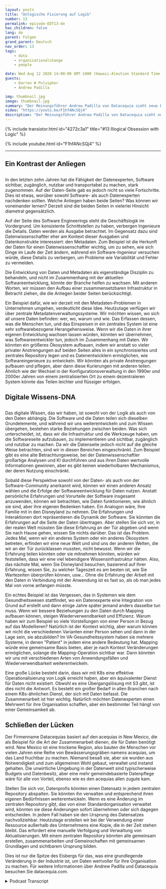 ```yaml
---
layout: posts
title: "Unlogische Fixierung auf Logik"
number: 13
permalink: episode-EDT13-de
has_children: false
lang: de
parent: Folgen
grand_parent: Deutsch
nav_order: 13
tags:
    - data
    - organizationalchange
    - people

date: Wed Aug 12 2020 14:00:00 GMT-1000 (Hawaii-Aleutian Standard Time)
guests:
    - Darren W Pulsipher
    - Andrew Padilla

img: thumbnail.jpg
image: thumbnail.jpg
summary: "Der Meinungsführer Andrew Padilla von Datacequia sieht neue Entwicklungen im Bereich des Datenmanagements und der Zusammenarbeit vor, die es Daten ermöglichen würden, sich wie Software in Bezug auf Sichtbarkeit, Zugänglichkeit, Benutzerfreundlichkeit und Portabilität weiterzuentwickeln. Er skizziert, wie eine zusammensetzbare Infrastruktur die Anliegen sowohl von Softwareingenieuren als auch von Datenwissenschaftlern angehen würde."
video: "https://youtu.be/F1hfANcSQj4"
description: "Der Meinungsführer Andrew Padilla von Datacequia sieht neue Entwicklungen im Bereich des Datenmanagements und der Zusammenarbeit vor, die es Daten ermöglichen würden, sich wie Software in Bezug auf Sichtbarkeit, Zugänglichkeit, Benutzerfreundlichkeit und Portabilität weiterzuentwickeln. Er skizziert, wie eine zusammensetzbare Infrastruktur die Anliegen sowohl von Softwareingenieuren als auch von Datenwissenschaftlern angehen würde."
---
```


<div>
{% include transistor.html id="4272c3a1" title="#13 Illogical Obsession with Logic" %}

{% include youtube.html id="F1hfANcSQj4" %}
</div>

---

## Ein Kontrast der Anliegen <h2>

In den letzten zehn Jahren hat die Fähigkeit der Datenexperten, Software sichtbar, zugänglich, nutzbar und transportabel zu machen, stark zugenommen. Auf der Daten-Seite gab es jedoch nicht so viele Fortschritte. Dies ist etwas, worüber sowohl Software- als auch Datenexperten nachdenken sollten. Welche Anliegen haben beide Seiten? Was können wir voneinander lernen? Derzeit sind die beiden Seiten in vielerlei Hinsicht diametral gegensätzlich.

Auf der Seite des Software Engineerings steht die Geschäftslogik im Vordergrund. Um konsistente Schnittstellen zu haben, verbergen Ingenieure die Details. Daten werden als Ausgabe betrachtet. Im Gegensatz dazu sind Datenwissenschaftler eher am Kontext dieser Ausgaben und Datenkonstrukte interessiert: den Metadaten. Zum Beispiel ist die Herkunft der Daten für einen Datenwissenschaftler wichtig, um zu sehen, wie sich Dinge im Laufe der Zeit ändern, während ein Software-Ingenieur versuchen würde, diese Details zu verbergen, um Probleme wie Variabilität und Fehler zu vermeiden.

Die Entwicklung von Daten und Metadaten als eigenständige Disziplin zu behandeln, und nicht im Zusammenhang mit der aktuellen Softwareentwicklung, könnte der Branche helfen zu wachsen. Mit anderen Worten, wir müssen den Aufbau einer zusammensetzbaren Infrastruktur in Betracht ziehen, die die Anliegen beider Seiten berücksichtigt.

Ein Beispiel dafür, wie wir derzeit mit den Metadaten-Problemen in Unternehmen umgehen, verdeutlicht diese Idee. Heutzutage verfügen wir über zentrale Metadatenverwaltungssysteme. Wir möchten wissen, wo sich all unsere Daten befinden: wer, wo, warum und wie. Das Erfassen dessen, was die Menschen tun, und das Einspeisen in ein zentrales System ist eine sehr softwarebezogene Herangehensweise. Wenn wir die Daten in ihrer eigenen Entwicklung wachsen lassen würden, könnten wir übernehmen, was Softwareentwickler tun, jedoch im Zusammenhang mit Daten. Wir könnten ein größeres Ökosystem aufbauen, indem wir anstatt so vieler privater Anstrengungen auf beiden Seiten alles in ein synchronisiertes und zentrales Repository legen und es Datenentwicklern ermöglichen, wie Softwareingenieure zu entwickeln. Wir könnten als private Anstrengungen aufbauen und pflegen, aber dann diese Kurierungen mit anderen teilen. Ähnlich wie der Wechsel in der Konfigurationsverwaltung in den 1990er und 2000er Jahren von einem zentralisierten Ort zu einem dezentraleren System könnte das Teilen leichter und flüssiger erfolgen.

## Digitale Wissens-DNA <h2>

Das digitale Wissen, das wir haben, ist sowohl von der Logik als auch von den Daten abhängig. Die Software und die Daten teilen sich dieselben Grundelemente, und während wir uns weiterentwickeln und zum Wissen übergehen, bestehen starke Beziehungen zwischen beiden. Was sich unterscheidet, ist, dass wir die Infrastruktur und die Werkzeuge haben, um die Softwareseite aufzubauen, zu implementieren und sichtbar, zugänglich und nutzbar zu machen. Da wir die Datenseite jedoch nicht auf die gleiche Weise betrachten, sind wir in diesen Bereichen eingeschränkt. Zum Beispiel gibt es eine alte Betrachtungsweise, bei der Datenwissenschaftler großartige Analysen und KI durchführen und aus ihren Daten wertvolle Informationen gewinnen, aber es gibt keinen wiederholbaren Mechanismus, der deren Nutzung einschränkt.

Sobald diese Perspektive sowohl von der Daten- als auch von der Software-Community anerkannt wird, können wir einen anderen Ansatz wählen und die Erfolge der Softwareentwicklung für Daten nutzen. Anstatt persönliche Erfahrungen und Vorurteile der Software insgesamt anzuwenden, können wir betrachten, wie Daten funktionieren, wie ähnlich sie sind, aber ihre eigenen Bedenken haben. Ein Analogon wäre, Ihre Familie mit in den Disneyland zu nehmen. Die Erfahrungen und Interaktionen dort repräsentieren die Dynamik der Software. Sie könnten die Erfahrungen auf die Seite der Daten übertragen. Aber stellen Sie sich vor, in der realen Welt müssten Sie diese Erfahrung an der Tür abgeben und wenn Sie nach Hause gehen, wissen Sie nichts darüber. Das ist das Problem. Jedes Mal, wenn wir ein anderes System oder ein anderes Ökosystem betreten, erfinden wir eine neue Welt und sind uns der anderen Welten, die wir an der Tür zurücklassen mussten, nicht bewusst. Wenn wir die Erfahrung teilen könnten oder sie mitnehmen könnten, würden wir feststellen, dass wir eine viel lebendigere Wissensinfrastruktur hätten. Also, das nächste Mal, wenn Sie Disneyland besuchen, basierend auf Ihrer Erfahrung, wissen Sie, zu welcher Tageszeit es am besten ist, wie Sie Wartezeiten überprüfen können, usw... Ohne die Erfahrung der Arbeit mit den Daten in Verbindung mit der Anwendung ist es fast so, als ob man jedes Mal von vorne anfangen müsste.

Ein echtes Beispiel ist das Vergessen, das in Systemen wie dem Gesundheitswesen stattfindet, wo ein Datenexperte eine Integration von Grund auf erstellt und dann einige Jahre später jemand anders dasselbe tun muss. Wenn wir bessere Beziehungen zu den Daten durch Mapping aufbauen können, steigen Wiederverwendbarkeit und Effizienz. Warum haben wir zum Beispiel so viele Vorstellungen von einer Person in Bezug auf das Modellieren? Natürlich ist der Kontext wichtig, aber warum können wir nicht die verschiedenen Varianten einer Person sehen und dann in der Lage sein, sie abzubilden? Im VA-Gesundheitssystem haben sie mehrere Systeme, in denen "Patient" in jedem eine andere Bedeutung hat. Mapping würde eine gemeinsame Basis bieten, aber je nach Kontext Veränderungen ermöglichen, solange die Mapping-Operation sichtbar war. Dann könnten wir uns mit verschiedenen Arten von Anwendungsfällen und Wiederverwendbarkeit weiterentwickeln.

Eine große Lücke besteht darin, dass wir mit K8s eine effektive Operationalisierung von Logik erreicht haben, aber ein äquivalenter Dienst für Daten nicht existiert. Obwohl es eine Übergangslösung mit S3 gibt, ist dies nicht die Antwort. Es besteht ein großer Bedarf in allen Branchen nach einem K8s-ähnlichen Dienst, der sich mit Daten befasst. Die Zusammenarbeit ist hier wichtig. Natürlich möchten Datenexperten einen Mehrwert für ihre Organisation schaffen, aber ein bestimmter Teil hängt von einer Gemeinsamkeit ab.

## Schließen der Lücken

Der Firmenname Datacequias basiert auf den acequias in New Mexico, die als Beispiel für die Art der Zusammenarbeit dienen, die für Daten benötigt wird. New Mexico ist eine trockene Region, also bauten die Menschen vor vielen Jahren eine Reihe von Bewässerungsgräben namens acequias, um das Land fruchtbar zu machen. Niemand besaß sie, aber sie wurden aus Notwendigkeit und zum allgemeinen Wohl gebaut, verwaltet und instand gehalten. Die unwirtliche Umgebung in der Datenwelt sind typischerweise Budgets und Datenbesitz, aber eine mehr gemeindebasierte Datenpflege wäre für alle von Vorteil, ebenso wie es den acequias allen zugute kam.

Stellen Sie sich vor, Datenprofis könnten einen Datensatz in jedem zentralen Repository abspalten. Sie könnten ihn verwalten und entsprechend ihren eigenen Bedürfnissen weiterentwickeln. Wenn es eine Änderung im zentralen Repository gibt, das von einer Standardorganisation verwaltet wird, könnten sie diese Änderungen sofort übernehmen oder sich dagegen entscheiden. In jedem Fall haben sie den Ursprung des Datensatzes nachvollziehbar. Heutzutage erstellen wir bei der Verwendung einer Ressource außerhalb des Unternehmens eine Kopie, die in der Zeit stehen bleibt. Das erfordert eine manuelle Verfolgung und Verwaltung von Aktualisierungen. Mit einem zentralen Repository könnten alle gemeinsam erstellen, zusammenarbeiten und Gemeinschaften mit gemeinsamen Grundlagen und sichtbarem Ursprung bilden.

Dies ist nur die Spitze des Eisbergs für das, was eine grundlegende Veränderung in der Industrie ist, um Daten wertvoller für Ihre Organisation zu machen. Für weitere Informationen über Andrew Padilla und Datacequia besuchen Sie datacequia.com.



<details>
<summary> Podcast Transcript </summary>

<p></p>

</details>

